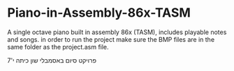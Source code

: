 # Piano-in-Assembly-86x-TASM
A single octave piano built in assembly 86x (TASM), includes playable notes and songs.
in order to run the project make sure the BMP files are in the same folder as the project.asm file. 

פרויקט סיום באסמבלי שון כיתה י'7

